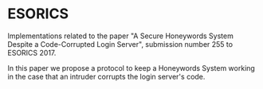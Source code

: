 # ESORICS
Implementations related to the paper "A Secure Honeywords System Despite a Code-Corrupted Login Server", submission number 255 to ESORICS 2017.

In this paper we propose a protocol to keep a Honeywords System working in the case that an intruder corrupts the login server's code.
